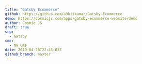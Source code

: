 ```yaml
---
title: "Gatsby Ecommerce"
github: https://github.com/a9kitkumar/Gatsby-Ecommerce
demo: https://cosmicjs.com/apps/gatsby-ecommerce-website/demo
author: Cosmic JS
draft: true
ssg:
  - Gatsby
cms:
  - No Cms
date: 2019-04-26T22:45:03Z
github_branch: master
---
```

